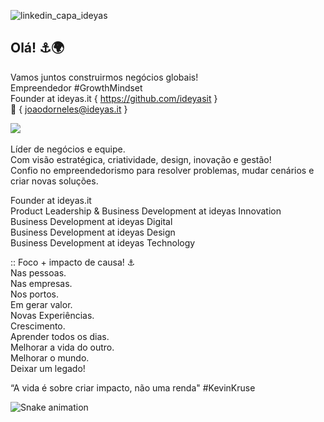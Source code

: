 ![linkedin_capa_ideyas](https://github.com/ideyasit/.github/assets/45001308/032f39df-7c9c-404e-a224-f546381ba966)

## Olá! ⚓🌍 ##
Vamos juntos construirmos negócios globais! <br/>
Empreendedor #GrowthMindset <br/>
Founder at ideyas.it { https://github.com/ideyasit }  
:email: { joaodorneles@ideyas.it }
<div>
<a href="https://www.linkedin.com/in/joaodornelesbueno" target="_blank"><img src="https://img.shields.io/badge/-LinkedIn-%230077B5?style=for-the-badge&logo=linkedin&logoColor=white" target="_blank"></a>  
</div>
<br/>
Líder de negócios e equipe.<br/>
Com visão estratégica, criatividade, design, inovação e gestão!<br/>
Confio no empreendedorismo para resolver problemas, mudar cenários e criar novas soluções.<br/>

Founder at ideyas.it<br/>
Product Leadership & Business Development at ideyas Innovation<br/>
Business Development at ideyas Digital<br/>
Business Development at ideyas Design<br/>
Business Development at ideyas Technology<br/>

:: Foco + impacto de causa! ⚓<br/>
Nas pessoas.<br/>
Nas empresas.<br/>
Nos portos.<br/>
Em gerar valor.<br/>
Novas Experiências.<br/>
Crescimento.<br/>
Aprender todos os dias.<br/>
Melhorar a vida do outro.<br/>
Melhorar o mundo.<br/>
Deixar um legado!<br/>   

“A vida é sobre criar impacto, não uma renda" #KevinKruse  

![Snake animation](https://github.com/joaodornelesbueno/joaodornelesbueno/blob/output/github-contribution-grid-snake.svg)

<!--
**joaodornelesbueno/joaodornelesbueno** is a ✨ _special_ ✨ repository because its `README.md` (this file) appears on your GitHub profile.

Here are some ideas to get you started:

- 🔭 I’m currently working on ...
- 🌱 I’m currently learning ...
- 👯 I’m looking to collaborate on ...
- 🤔 I’m looking for help with ...
- 💬 Ask me about ...
- 📫 How to reach me: ...
- 😄 Pronouns: ...
- ⚡ Fun fact: ...
-->
